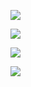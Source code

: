 ![](https://user-images.githubusercontent.com/26511983/70856005-c3153d00-1e99-11ea-9c06-62760fc718ff.png)


![](https://user-images.githubusercontent.com/26511983/70856086-69157700-1e9b-11ea-9c56-41d2314ed0a2.png)

![](https://user-images.githubusercontent.com/26511983/70856106-b7c31100-1e9b-11ea-8985-7b18ebe6434c.png)

![](https://user-images.githubusercontent.com/26511983/70856160-0cff2280-1e9c-11ea-8f2c-f1bda0d4aac4.png)
